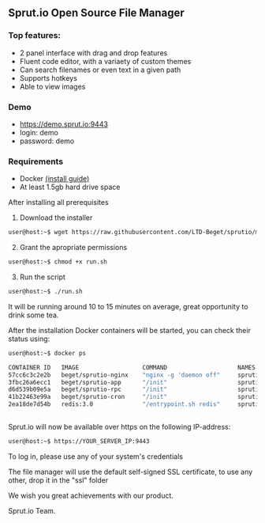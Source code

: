 ## Sprut.io Open Source File Manager

### Top features:

 * 2 panel interface with drag and drop features
 * Fluent code editor, with a variaety of custom themes
 * Can search filenames or even text in a given path
 * Supports hotkeys
 * Able to view images

### Demo
 * https://demo.sprut.io:9443
 * login:    demo
 * password: demo
 
### Requirements

 * Docker [(install guide)](https://docs.docker.com/engine/installation/)
 * At least 1.5gb hard drive space
 
After installing all prerequisites 

1) Download the installer

```*.sh
user@host:~$ wget https://raw.githubusercontent.com/LTD-Beget/sprutio/master/run.sh
```

2) Grant the apropriate permissions

```*.sh
user@host:~$ chmod +x run.sh
```

3) Run the script

```*.sh
user@host:~$ ./run.sh
```

It will be running around 10 to 15 minutes on average, great opportunity to drink some tea.

After the installation Docker containers will be started, you can check their status using:

```*.sh
user@host:~$ docker ps

CONTAINER ID   IMAGE                  COMMAND                    NAMES
57cc6c3c2e2b   beget/sprutio-nginx    "nginx -g 'daemon off"     sprutio_nginx_1
3fbc26a6ecc1   beget/sprutio-app      "/init"                    sprutio_app_1
d6d539b09e5a   beget/sprutio-rpc      "/init"                    sprutio_rpc_1
41b22463e99a   beget/sprutio-cron     "/init"                    sprutio_cron_1
2ea18de7d54b   redis:3.0              "/entrypoint.sh redis"     sprutio_redis_
```


##

Sprut.io will now be available over https on the following IP-address:

```*.sh
user@host:~$ https://YOUR_SERVER_IP:9443
```

To log in, please use any of your system's credentials

The file manager will use the default self-signed SSL certificate, to use any other, drop it in the "ssl" folder

We wish you great achievements with our product.

Sprut.io Team.
